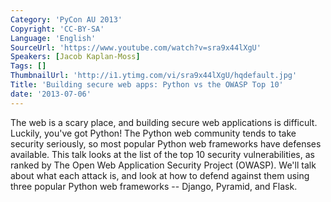 ```yaml
---
Category: 'PyCon AU 2013'
Copyright: 'CC-BY-SA'
Language: 'English'
SourceUrl: 'https://www.youtube.com/watch?v=sra9x44lXgU'
Speakers: [Jacob Kaplan-Moss]
Tags: []
ThumbnailUrl: 'http://i1.ytimg.com/vi/sra9x44lXgU/hqdefault.jpg'
Title: 'Building secure web apps: Python vs the OWASP Top 10'
date: '2013-07-06'
---
```

The web is a scary place, and building secure web applications is difficult. Luckily, you've got Python! The Python web community tends to take security seriously, so most popular Python web frameworks have defenses available. This talk looks at the list of the top 10 security vulnerabilities, as ranked by The Open Web Application Security Project (OWASP). We'll talk about what each attack is, and look at how to defend against them using three popular Python web frameworks -- Django, Pyramid, and Flask.